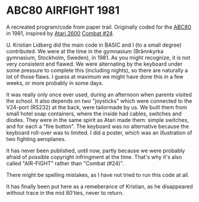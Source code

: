 # ABC80 AIRFIGHT 1981
A recreated program/code from paper trail.
Originally coded for the [ABC80](https://en.wikipedia.org/wiki/ABC_80) in 1981,
inspired by [Atari 2600](https://en.wikipedia.org/wiki/Atari_2600) [Combat #24](https://en.wikipedia.org/wiki/Combat_(Atari_2600)).

U. Kristian Lidberg did the main code in BASIC and I (to a small degree) contributed. We were at the time in
the gymnasium (Brännkyrka gymnasium, Stockholm, Sweden), in 1981. As you might recognize, it is not very
consistent and flawed. We were alternating by the keyboard under some pressure to complete this
(including nights), so there are naturally a lot of those flaws. I guess at maximum we might have
done this in a few weeks, or more probably in some days.

It was really only once ever used, during an afternoon when parents visited the school.
It also depends on two "joysticks" which were connected to the V24-port (RS232) at the back,
were tailormade by us.
We built them from small hotel soap containers, where the inside had cables, switches and diodes.
They were in the same spirit as Atari made them: simple switches, and for each a "fire button".
The keyboard was no alternative because the keyboard roll-over was to limited.
I did a poster, which was an illustration of two fighting aeroplanes.

It has never been published, until now, partly because we were probably afraid of possible
copyright infringment at the time. That's why it's also called "AIR-FIGHT" rather than "Combat (#24)".

There might be spelling mistakes, as I have not tried to run this code at all.

It has finally been put here as a remeberance of Kristian, as he disappeared without trace in the mid 80'ties,
never to return.
